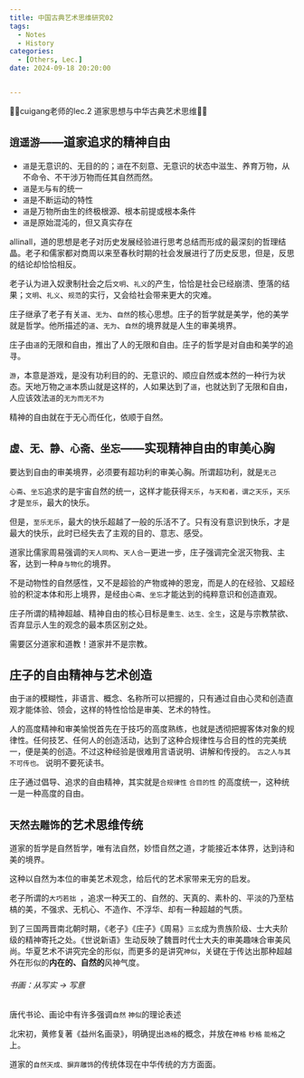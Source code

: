 ```yaml
---
title: 中国古典艺术思维研究02
tags: 
  - Notes
  - History
categories: 
  - [Others, Lec.]
date: 2024-09-18 20:20:00


---
```


🤗🤗cuigang老师的lec.2 道家思想与中华古典艺术思维🤗🤗

<!-- more -->

## `逍遥游`——道家追求的精神自由

- `道`是无意识的、无目的的；`道`在不刻意、无意识的状态中滋生、养育万物，从不命令、不干涉万物而任其自然而然。
- `道`是`无`与`有`的统一
- `道`是不断运动的特性
- `道`是万物所由生的终极根源、根本前提或根本条件
- `道`是原始混沌的，但又真实存在

allinall，道的思想是老子对历史发展经验进行思考总结而形成的最深刻的哲理结晶。老子和儒家都对商周以来至春秋时期的社会发展进行了历史反思，但是，反思的结论却恰恰相反。

老子认为进入奴隶制社会之后`文明`、`礼义`的产生，恰恰是社会已经崩溃、堕落的结果；`文明`、`礼义`、`规范`的实行，又会给社会带来更大的灾难。



庄子继承了老子有关`道`、`无为`、`自然`的核心思想。庄子的哲学就是美学，他的美学就是哲学。他所描述的`道`、`无为`、`自然`的境界就是人生的审美境界。

庄子由`道`的无限和自由，推出了人的无限和自由。庄子的哲学是对自由和美学的追寻。



`游`，本意是游戏，是没有功利目的的、无意识的、顺应自然或本然的一种行为状态。天地万物之`道`本质山就是这样的，人如果达到了`道`，也就达到了无限和自由，人应该效法`道`的`无为而无不为`

精神的自由就在于无心而任化，依顺于自然。



## `虚、无、静、心斋、坐忘`——实现精神自由的审美心胸

要达到自由的审美境界，必须要有超功利的审美心胸。所谓超功利，就是`无己`



`心斋`、`坐忘`追求的是宇宙自然的统一，这样才能获得`天乐`，`与天和者，谓之天乐`，`天乐`才是`至乐`，最大的快乐。

但是，`至乐无乐`，最大的快乐超越了一般的乐活不了。只有没有意识到快乐，才是最大的快乐，此时已经失去了主观的目的、意志、感受。



道家比儒家周易强调的`天人同构`、`天人合一`更进一步，庄子强调完全泯灭物我、主客，达到一种`身与物化`的境界。

不是动物性的自然感性，又不是超验的产物或神的恩宠，而是人的在经验、又超经验的积淀本体和形上境界，是经由`心斋`、`坐忘`才能达到的纯粹意识和创造直观。



庄子所谓的精神超越、精神自由的核心目标是`重生、达生、全生`，这是与宗教禁欲、否弃显示人生的观念的最本质区别之处。

需要区分道家和道教！道家并不是宗教。



## 庄子的自由精神与艺术创造

由于`道`的模糊性，非语言、概念、名称所可以把握的，只有通过自由心灵和创造直观才能体验、领会，这样的特性恰恰是审美、艺术的特性。

人的高度精神和审美愉悦首先在于技巧的高度熟练，也就是透彻把握客体对象的规律性。任何技艺、任何人的创造活动，达到了这种合规律性与合目的性的完美统一，便是美的创造。不过这种经验是很难用言语说明、讲解和传授的。 `古之人与其不可传也。` 说明不要死读书。



庄子通过倡导、追求的自由精神，其实就是`合规律性` `合目的性` 的高度统一，这种统一是一种高度的自由。

## `天然去雕饰`的艺术思维传统

道家的哲学是自然哲学，唯有法自然，妙悟自然之道，才能接近本体界，达到诗和美的境界。



这种以自然为本位的审美艺术观念，给后代的艺术家带来无穷的启发。

 老子所谓的`大巧若拙 `，追求一种天工的、自然的、天真的、素朴的、平淡的乃至枯槁的美，不强求、无机心、不造作、不浮华、却有一种超越的气质。



到了三国两晋南北朝时期，《老子》《庄子》《周易》`三玄`成为贵族阶级、士大夫阶级的精神寄托之处。《世说新语》生动反映了魏晋时代士大夫的审美趣味合审美风尚。华夏艺术不讲究完全的形似，而更多的是讲究`神似`，关键在于传达出那种超越外在形似的**内在的、自然的**风神气度。



###### 书画：从写实 -> 写意

唐代书论、画论中有许多强调`自然` `神似`的理论表述

北宋初，黄修复著《益州名画录》，明确提出`逸格`的概念，并放在`神格` `秒格` `能格`之上。



道家的`自然天成、摒弃雕饰`的传统体现在中华传统的方方面面。